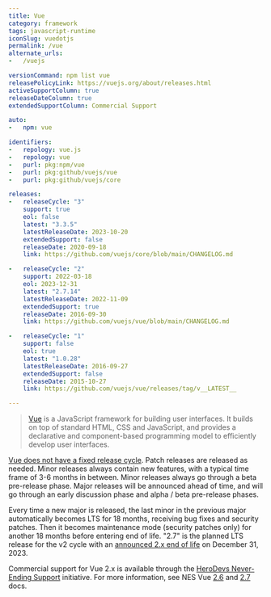 ```yaml
---
title: Vue
category: framework
tags: javascript-runtime
iconSlug: vuedotjs
permalink: /vue
alternate_urls:
-   /vuejs

versionCommand: npm list vue
releasePolicyLink: https://vuejs.org/about/releases.html
activeSupportColumn: true
releaseDateColumn: true
extendedSupportColumn: Commercial Support

auto:
-   npm: vue

identifiers:
-   repology: vue.js
-   repology: vue
-   purl: pkg:npm/vue
-   purl: pkg:github/vuejs/vue
-   purl: pkg:github/vuejs/core

releases:
-   releaseCycle: "3"
    support: true
    eol: false
    latest: "3.3.5"
    latestReleaseDate: 2023-10-20
    extendedSupport: false
    releaseDate: 2020-09-18
    link: https://github.com/vuejs/core/blob/main/CHANGELOG.md

-   releaseCycle: "2"
    support: 2022-03-18
    eol: 2023-12-31
    latest: "2.7.14"
    latestReleaseDate: 2022-11-09
    extendedSupport: true
    releaseDate: 2016-09-30
    link: https://github.com/vuejs/vue/blob/main/CHANGELOG.md

-   releaseCycle: "1"
    support: false
    eol: true
    latest: "1.0.28"
    latestReleaseDate: 2016-09-27
    extendedSupport: false
    releaseDate: 2015-10-27
    link: https://github.com/vuejs/vue/releases/tag/v__LATEST__

---
```


> [Vue](https://vuejs.org/) is a JavaScript framework for building user interfaces. It builds on top
> of standard HTML, CSS and JavaScript, and provides a declarative and component-based programming
> model to efficiently develop user interfaces.

[Vue does not have a fixed release cycle](https://vuejs.org/about/releases.html). Patch releases are
released as needed. Minor releases always contain new features, with a typical time frame of 3-6
months in between. Minor releases always go through a beta pre-release phase. Major releases will be
announced ahead of time, and will go through an early discussion phase and alpha / beta pre-release
phases.

Every time a new major is released, the last minor in the previous major automatically becomes LTS
for 18 months, receiving bug fixes and security patches. Then it becomes maintenance mode
(security patches only) for another 18 months before entering end of life. "2.7" is the planned LTS
release for the v2 cycle with an [announced 2.x end of life](https://v2.vuejs.org/lts/) on December 31, 2023.

Commercial support for Vue 2.x is available through the [HeroDevs Never-Ending Support](https://www.herodevs.com/support/nes-vue) initiative. For more information, see NES Vue [2.6](https://docs.herodevs.com/docs/vue2/2.6) and
[2.7](https://docs.herodevs.com/docs/vue2/2.7) docs.
